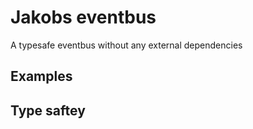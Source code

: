 # Jakobs eventbus
A typesafe eventbus without any external dependencies

## Examples

## Type saftey